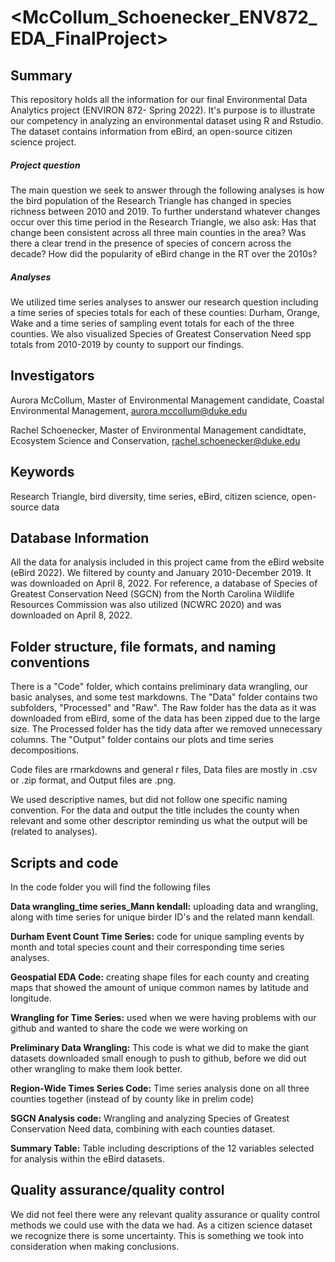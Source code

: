   # <McCollum_Schoenecker_ENV872_EDA_FinalProject>


## Summary


This repository holds all the information for our final Environmental Data Analytics project (ENVIRON 872- Spring 2022). It's purpose is to illustrate our competency in analyzing an environmental dataset using R and Rstudio. The dataset contains information from eBird, an open-source citizen science project.

##### Project question
  The main question we seek to answer through the following analyses is how the bird population of the Research Triangle has changed in species richness between 2010 and 2019. To further understand whatever changes occur over this time period in the Research Triangle, we also ask: Has that change been consistent across all three main counties in the area? Was there a clear trend in the presence of species of concern across the decade? How did the popularity of eBird change in the RT over the 2010s? 
  
##### Analyses
  We utilized time series analyses to answer our research question including a time series of species totals for each of these counties: Durham, Orange, Wake and a time series of sampling event totals for each of the three counties. We also visualized Species of Greatest Conservation Need spp totals from 2010-2019 by county to support our findings. 
  
## Investigators

Aurora McCollum, Master of Environmental Management candidate, Coastal Environmental Management, <aurora.mccollum@duke.edu>

Rachel Schoenecker, Master of Environmental Management candidtate, Ecosystem Science and Conservation, <rachel.schoenecker@duke.edu>

## Keywords

Research Triangle, bird diversity, time series, eBird, citizen science, open-source data

## Database Information

All the data for analysis included in this project came from the eBird website (eBird 2022). We filtered by county and January 2010-December 2019. It was downloaded on April 8, 2022. 
For reference, a database of Species of Greatest Conservation Need (SGCN) from the North Carolina Wildlife Resources Commission was also utilized (NCWRC 2020) and was downloaded on April 8, 2022.

## Folder structure, file formats, and naming conventions 

There is a "Code" folder, which contains preliminary data wrangling, our basic analyses, and some test markdowns. The "Data" folder contains two subfolders, "Processed" and "Raw". The Raw folder has the data as it was downloaded from eBird, some of the data has been zipped due to the large size. The Processed folder has the tidy data after we removed unnecessary columns. The "Output" folder contains our plots and time series decompositions.

Code files are rmarkdowns and general r files, Data files are mostly in .csv or .zip format, and Output files are .png. 

We used descriptive names, but did not follow one specific naming convention. For the data and output the title includes the county when relevant and some other descriptor reminding us what the output will be (related to analyses). 


## Scripts and code

In the code folder you will find the following files

**Data wrangling_time series_Mann kendall:** uploading data and wrangling, along with time series for unique birder ID's and the related mann kendall. 

**Durham Event Count Time Series:** code for unique sampling events by month and total species count and their corresponding time series analyses. 

**Geospatial EDA Code:** creating shape files for each county and creating maps that showed the amount of unique common names by latitude and longitude.

**Wrangling for Time Series:** used when we were having problems with our github and wanted to share the code we were working on

**Preliminary Data Wrangling:** This code is what we did to make the giant datasets downloaded small enough to push to github, before we did out other wrangling to make them look better. 

**Region-Wide Times Series Code:** Time series analysis done on all three counties together (instead of by county like in prelim code)

**SGCN Analysis code:** Wrangling and analyzing Species of Greatest Conservation Need data, combining with each counties dataset.

**Summary Table:** Table including descriptions of the 12 variables selected for analysis within the eBird datasets.


## Quality assurance/quality control

We did not feel there were any relevant quality assurance or quality control methods we could use with the data we had. As a citizen science dataset we recognize there is some uncertainty. This is something we took into consideration when making conclusions. 


